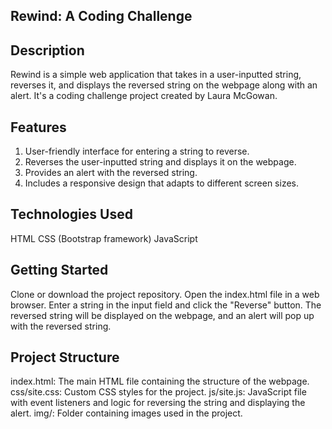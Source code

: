 ## Rewind: A Coding Challenge

## Description

Rewind is a simple web application that takes in a user-inputted string, reverses it, and displays the reversed string on the webpage along with an alert. It's a coding challenge project created by Laura McGowan.

## Features

1. User-friendly interface for entering a string to reverse.
2. Reverses the user-inputted string and displays it on the webpage.
3. Provides an alert with the reversed string.
4. Includes a responsive design that adapts to different screen sizes.

## Technologies Used

HTML
CSS (Bootstrap framework)
JavaScript

## Getting Started

Clone or download the project repository.
Open the index.html file in a web browser.
Enter a string in the input field and click the "Reverse" button.
The reversed string will be displayed on the webpage, and an alert will pop up with the reversed string.

## Project Structure

index.html: The main HTML file containing the structure of the webpage.
css/site.css: Custom CSS styles for the project.
js/site.js: JavaScript file with event listeners and logic for reversing the string and displaying the alert.
img/: Folder containing images used in the project.
